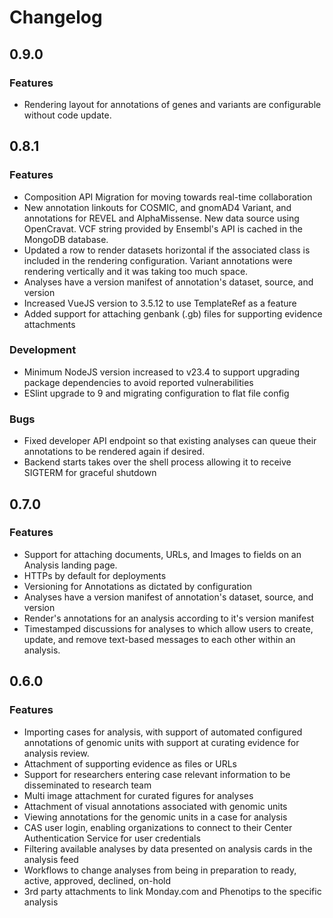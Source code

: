 <!-- markdownlint-disable-file MD024 -->
# Changelog

## 0.9.0

### Features

- Rendering layout for annotations of genes and variants are configurable without code update.

## 0.8.1

### Features

- Composition API Migration for moving towards real-time collaboration
- New annotation linkouts for COSMIC, and gnomAD4 Variant, and annotations for REVEL and AlphaMissense.  New data source
using OpenCravat. VCF string provided by Ensembl's API is cached in the MongoDB database.
- Updated a row to render datasets horizontal if the associated class is included in the rendering configuration.
Variant annotations were rendering vertically and it was taking too much space.
- Analyses have a version manifest of annotation's dataset, source, and version
- Increased VueJS version to 3.5.12 to use TemplateRef as a feature
- Added support for attaching genbank (.gb) files for supporting evidence attachments

### Development

- Minimum NodeJS version increased to v23.4 to support upgrading package dependencies to avoid reported vulnerabilities
- ESlint upgrade to 9 and migrating configuration to flat file config

### Bugs

- Fixed developer API endpoint so that existing analyses can queue their annotations to be rendered again if desired.
- Backend starts takes over the shell process allowing it to receive SIGTERM for graceful shutdown

## 0.7.0

### Features

- Support for attaching documents, URLs, and Images to fields on an Analysis landing page.
- HTTPs by default for deployments
- Versioning for Annotations as dictated by configuration
- Analyses have a version manifest of annotation's dataset, source, and version
- Render's annotations for an analysis according to it's version manifest
- Timestamped discussions for analyses to which allow users to create, update, and remove text-based
  messages to each other within an analysis.

## 0.6.0

### Features

- Importing cases for analysis, with support of automated configured annotations of genomic units with support at
  curating evidence for analysis review.
- Attachment of supporting evidence as files or URLs
- Support for researchers entering case relevant information to be disseminated to research team
- Multi image attachment for curated figures for analyses
- Attachment of visual annotations associated with genomic units
- Viewing annotations for the genomic units in a case for analysis
- CAS user login, enabling organizations to connect to their Center Authentication Service for user credentials
- Filtering available analyses by data presented on analysis cards in the analysis feed
- Workflows to change analyses from being in preparation to ready, active, approved, declined, on-hold
- 3rd party attachments to link Monday.com and Phenotips to the specific analysis
